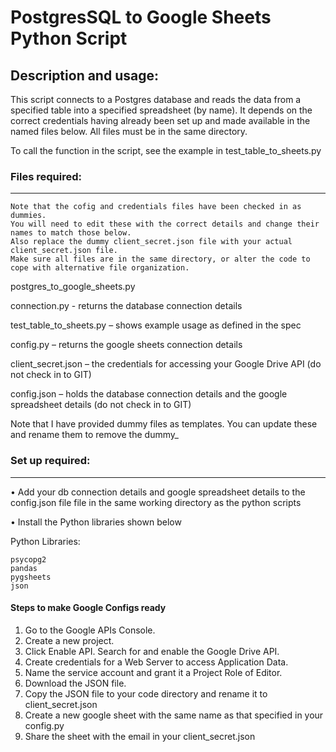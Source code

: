 # PostgresSQL to Google Sheets Python Script

## Description and usage:

This script connects to a Postgres database and reads the data from a specified table into a specified spreadsheet (by name). It depends on the correct credentials having already been set up and made available in the named files below. All files must be in the same directory. 

To call the function in the script, see the example in test_table_to_sheets.py

### Files required:
----------------
```
Note that the cofig and credentials files have been checked in as dummies.
You will need to edit these with the correct details and change their names to match those below.
Also replace the dummy client_secret.json file with your actual client_secret.json file.
Make sure all files are in the same directory, or alter the code to cope with alternative file organization. 
```
postgres_to_google_sheets.py

connection.py - returns the database connection details

test_table_to_sheets.py – shows example usage as defined in the spec

config.py – returns the google sheets connection details

client_secret.json – the credentials for accessing your Google Drive API (do not check in to GIT)

config.json – holds the database connection details and the google spreadsheet details (do not check in to GIT)

Note that I have provided dummy files as templates. You can  update these and rename them to remove the dummy_

### Set up required:
----------------

• Add your db connection details and google spreadsheet details to the config.json file file in the same working directory as the python scripts

• Install the Python libraries shown below

Python Libraries:
```
psycopg2
pandas
pygsheets
json
```

#### Steps to make Google Configs ready

1.	Go to the Google APIs Console.
2.	Create a new project.
3.	Click Enable API. Search for and enable the Google Drive API.
4.	Create credentials for a Web Server to access Application Data. 
5.	Name the service account and grant it a Project Role of Editor.
6.	Download the JSON file.
7.	Copy the JSON file to your code directory and rename it to client_secret.json
8.	Create a new google sheet with the same name as that specified in your config.py
9.	Share the sheet with the email in your client_secret.json

